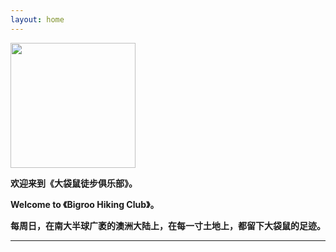 ```yaml
---
layout: home
---
```


<p>
  <img width="200" src="https://user-images.githubusercontent.com/90954432/197385297-bee19d53-1b3e-406a-8ff5-9ebc4beb1fa1.jpeg">
</p>

**欢迎来到《大袋鼠徒步俱乐部》。**

**Welcome to 《Bigroo Hiking Club》。**

**每周日，在南大半球广袤的澳洲大陆上，在每一寸土地上，都留下大袋鼠的足迹。**

---
